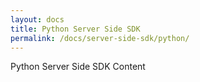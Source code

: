 ```yaml
---
layout: docs
title: Python Server Side SDK
permalink: /docs/server-side-sdk/python/
---
```


Python Server Side SDK Content

